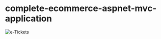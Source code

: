 # complete-ecommerce-aspnet-mvc-application
![e-Tickets](https://user-images.githubusercontent.com/113841716/201478066-a0749626-69b4-4daf-bffa-176f47c44f82.PNG)
